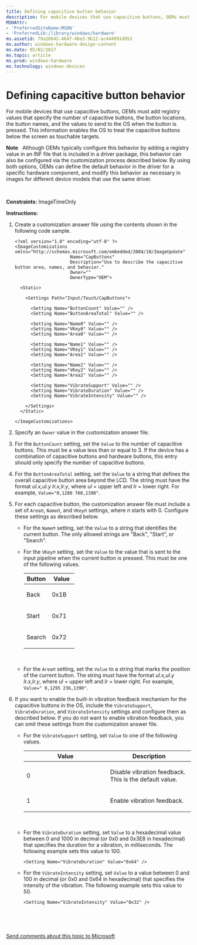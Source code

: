 ```yaml
---
title: Defining capacitive button behavior
description: For mobile devices that use capacitive buttons, OEMs must add registry values that specify the number of capacitive buttons, the button locations, the button names, and the values to send to the OS when the button is pressed.
MSHAttr:
- 'PreferredSiteName:MSDN'
- 'PreferredLib:/library/windows/hardware'
ms.assetid: 79a26b42-4647-46e3-9b12-ac444091d953
ms.author: windows-hardware-design-content
ms.date: 05/02/2017
ms.topic: article
ms.prod: windows-hardware
ms.technology: windows-devices
---
```


# Defining capacitive button behavior


For mobile devices that use capacitive buttons, OEMs must add registry values that specify the number of capacitive buttons, the button locations, the button names, and the values to send to the OS when the button is pressed. This information enables the OS to treat the capacitive buttons below the screen as touchable targets.

**Note**  
Although OEMs typically configure this behavior by adding a registry value in an INF file that is included in a driver package, this behavior can also be configured via the customization process described below. By using both options, OEMs can define the default behavior in the driver for a specific hardware component, and modify this behavior as necessary in images for different device models that use the same driver.

 

<a href="" id="constraints---imagetimeonly"></a>**Constraints:** ImageTimeOnly  

<a href="" id="instructions-"></a>**Instructions:**  
1.  Create a customization answer file using the contents shown in the following code sample.

    ``` syntax
    <?xml version="1.0" encoding="utf-8" ?>  
    <ImageCustomizations xmlns="http://schemas.microsoft.com/embedded/2004/10/ImageUpdate"  
                         Name="CapButtons"  
                         Description="Use to describe the capacitive button area, names, and behavior."  
                         Owner=""  
                         OwnerType="OEM"> 

      <Static>  

        <Settings Path="Input/Touch/CapButtons">  

          <Setting Name="ButtonCount" Value="" />   
          <Setting Name="ButtonAreaTotal" Value="" />   

          <Setting Name="Name0" Value="" />   
          <Setting Name="VKey0" Value="" />
          <Setting Name="Area0" Value="" />   

          <Setting Name="Name1" Value="" />   
          <Setting Name="VKey1" Value="" />   
          <Setting Name="Area1" Value="" />   

          <Setting Name="Name2" Value="" />   
          <Setting Name="VKey2" Value="" />   
          <Setting Name="Area2" Value="" />   

          <Setting Name="VibrateSupport" Value="" />   
          <Setting Name="VibrateDuration" Value="" />   
          <Setting Name="VibrateIntensity" Value="" />   

        </Settings>  
      </Static>

    </ImageCustomizations>
    ```

2.  Specify an `Owner` value in the customization answer file.

3.  For the `ButtonCount` setting, set the `Value` to the number of capacitive buttons. This must be a value less than or equal to 3. If the device has a combination of capacitive buttons and hardware buttons, this entry should only specify the number of capacitive buttons.

4.  For the `ButtonAreaTotal` setting, set the `Value` to a string that defines the overall capacitive button area beyond the LCD. The string must have the format *ul.x,ul.y lr.x,lr.y*, where *ul* = upper left and *lr* = lower right. For example, `Value="0,1280 768,1390"`.

5.  For each capacitive button, the customization answer file must include a set of `Area`*n*, `Name`*n*, and `VKey`*n* settings, where *n* starts with 0. Configure these settings as described below.

    -   For the `Name`*n* setting, set the `Value` to a string that identifies the current button. The only allowed strings are "Back", "Start", or "Search".

    -   For the `VKey`*n* setting, set the `Value` to the value that is sent to the input pipeline when the current button is pressed. This must be one of the following values.

        <table>
        <colgroup>
        <col width="50%" />
        <col width="50%" />
        </colgroup>
        <thead>
        <tr class="header">
        <th>Button</th>
        <th>Value</th>
        </tr>
        </thead>
        <tbody>
        <tr class="odd">
        <td><p>Back</p></td>
        <td><p>0x1B</p></td>
        </tr>
        <tr class="even">
        <td><p>Start</p></td>
        <td><p>0x71</p></td>
        </tr>
        <tr class="odd">
        <td><p>Search</p></td>
        <td><p>0x72</p></td>
        </tr>
        </tbody>
        </table>

         

    -   For the `Area`*n* setting, set the `Value` to a string that marks the position of the current button. The string must have the format *ul.x,ul.y lr.x,lr.y*, where *ul* = upper left and *lr* = lower right. For example, `Value=" 0,1295 236,1390"`.

6.  If you want to enable the built-in vibration feedback mechanism for the capacitive buttons in the OS, include the `VibrateSupport`, `VibrateDuration`, and `VibrateIntensity` settings and configure them as described below. If you do not want to enable vibration feedback, you can omit these settings from the customization answer file. 

    -   For the `VibrateSupport` setting, set `Value` to one of the following values.

        <table>
        <colgroup>
        <col width="50%" />
        <col width="50%" />
        </colgroup>
        <thead>
        <tr class="header">
        <th>Value</th>
        <th>Description</th>
        </tr>
        </thead>
        <tbody>
        <tr class="odd">
        <td><p>0</p></td>
        <td><p>Disable vibration feedback. This is the default value.</p></td>
        </tr>
        <tr class="even">
        <td><p>1</p></td>
        <td><p>Enable vibration feedback.</p></td>
        </tr>
        </tbody>
        </table>

         

    -   For the `VibrateDuration` setting, set `Value` to a hexadecimal value between 0 and 1000 in decimal (or 0x0 and 0x3E8 in hexadecimal) that specifies the duration for a vibration, in milliseconds. The following example sets this value to 100.

        ``` syntax
        <Setting Name="VibrateDuration" Value="0x64" />
        ```

    -   For the `VibrateIntensity` setting, set `Value` to a value between 0 and 100 in decimal (or 0x0 and 0x64 in hexadecimal) that specifies the intensity of the vibration. The following example sets this value to 50.

        ``` syntax
        <Setting Name="VibrateIntensity" Value="0x32" />
        ```

 

 

[Send comments about this topic to Microsoft](mailto:wsddocfb@microsoft.com?subject=Documentation%20feedback%20%5Bp_phCustomization\p_phCustomization%5D:%20Defining%20capacitive%20button%20behavior%20%20RELEASE:%20%289/7/2016%29&body=%0A%0APRIVACY%20STATEMENT%0A%0AWe%20use%20your%20feedback%20to%20improve%20the%20documentation.%20We%20don't%20use%20your%20email%20address%20for%20any%20other%20purpose,%20and%20we'll%20remove%20your%20email%20address%20from%20our%20system%20after%20the%20issue%20that%20you're%20reporting%20is%20fixed.%20While%20we're%20working%20to%20fix%20this%20issue,%20we%20might%20send%20you%20an%20email%20message%20to%20ask%20for%20more%20info.%20Later,%20we%20might%20also%20send%20you%20an%20email%20message%20to%20let%20you%20know%20that%20we've%20addressed%20your%20feedback.%0A%0AFor%20more%20info%20about%20Microsoft's%20privacy%20policy,%20see%20http://privacy.microsoft.com/default.aspx. "Send comments about this topic to Microsoft")




